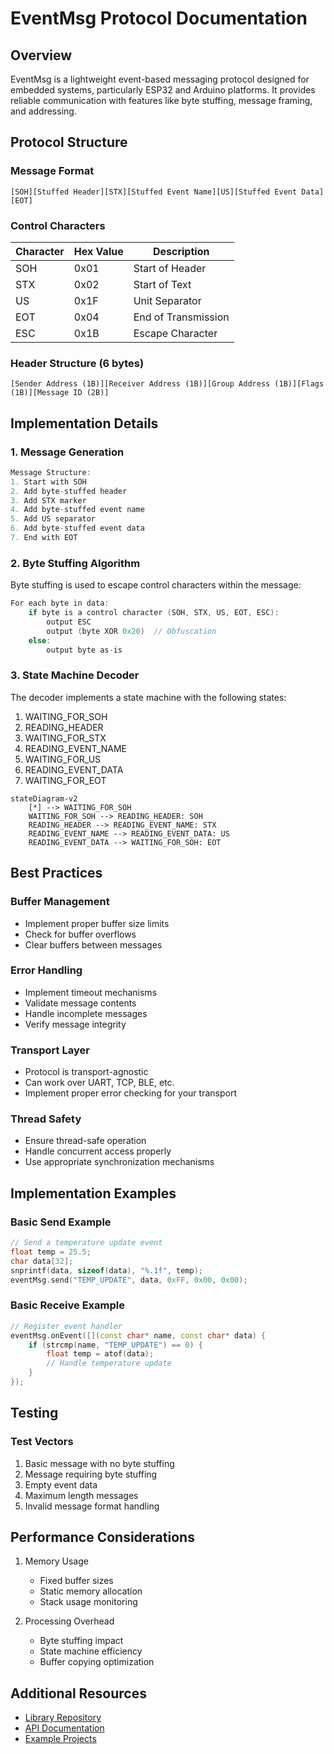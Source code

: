 # EventMsg Protocol Documentation

## Overview

EventMsg is a lightweight event-based messaging protocol designed for embedded systems, particularly ESP32 and Arduino platforms. It provides reliable communication with features like byte stuffing, message framing, and addressing.

## Protocol Structure

### Message Format

```
[SOH][Stuffed Header][STX][Stuffed Event Name][US][Stuffed Event Data][EOT]
```

### Control Characters

| Character | Hex Value | Description |
|-----------|-----------|-------------|
| SOH | 0x01 | Start of Header |
| STX | 0x02 | Start of Text |
| US  | 0x1F | Unit Separator |
| EOT | 0x04 | End of Transmission |
| ESC | 0x1B | Escape Character |

### Header Structure (6 bytes)
```
[Sender Address (1B)][Receiver Address (1B)][Group Address (1B)][Flags (1B)][Message ID (2B)]
```

## Implementation Details

### 1. Message Generation

```cpp
Message Structure:
1. Start with SOH
2. Add byte-stuffed header
3. Add STX marker
4. Add byte-stuffed event name
5. Add US separator
6. Add byte-stuffed event data
7. End with EOT
```

### 2. Byte Stuffing Algorithm

Byte stuffing is used to escape control characters within the message:

```cpp
For each byte in data:
    if byte is a control character (SOH, STX, US, EOT, ESC):
        output ESC
        output (byte XOR 0x20)  // Obfuscation
    else:
        output byte as-is
```

### 3. State Machine Decoder

The decoder implements a state machine with the following states:

1. WAITING_FOR_SOH
2. READING_HEADER
3. WAITING_FOR_STX
4. READING_EVENT_NAME
5. WAITING_FOR_US
6. READING_EVENT_DATA
7. WAITING_FOR_EOT

```mermaid
stateDiagram-v2
    [*] --> WAITING_FOR_SOH
    WAITING_FOR_SOH --> READING_HEADER: SOH
    READING_HEADER --> READING_EVENT_NAME: STX
    READING_EVENT_NAME --> READING_EVENT_DATA: US
    READING_EVENT_DATA --> WAITING_FOR_SOH: EOT
```

## Best Practices

### Buffer Management
- Implement proper buffer size limits
- Check for buffer overflows
- Clear buffers between messages

### Error Handling
- Implement timeout mechanisms
- Validate message contents
- Handle incomplete messages
- Verify message integrity

### Transport Layer
- Protocol is transport-agnostic
- Can work over UART, TCP, BLE, etc.
- Implement proper error checking for your transport

### Thread Safety
- Ensure thread-safe operation
- Handle concurrent access properly
- Use appropriate synchronization mechanisms

## Implementation Examples

### Basic Send Example

```cpp
// Send a temperature update event
float temp = 25.5;
char data[32];
snprintf(data, sizeof(data), "%.1f", temp);
eventMsg.send("TEMP_UPDATE", data, 0xFF, 0x00, 0x00);
```

### Basic Receive Example

```cpp
// Register event handler
eventMsg.onEvent([](const char* name, const char* data) {
    if (strcmp(name, "TEMP_UPDATE") == 0) {
        float temp = atof(data);
        // Handle temperature update
    }
});
```

## Testing

### Test Vectors
1. Basic message with no byte stuffing
2. Message requiring byte stuffing
3. Empty event data
4. Maximum length messages
5. Invalid message format handling

## Performance Considerations

1. Memory Usage
   - Fixed buffer sizes
   - Static memory allocation
   - Stack usage monitoring

2. Processing Overhead
   - Byte stuffing impact
   - State machine efficiency
   - Buffer copying optimization

## Additional Resources

- [Library Repository](https://github.com/yourusername/EventMsg)
- [API Documentation](../README.md)
- [Example Projects](../examples/)
